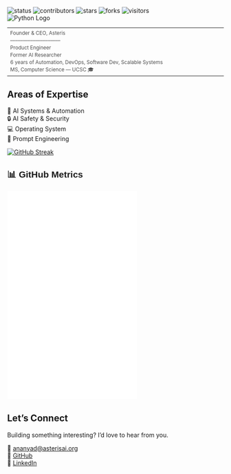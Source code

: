 <p align="left">
  <img src="https://img.shields.io/badge/status-updating-93e9be" alt="status" />
  <img src="https://img.shields.io/badge/contributors-3-C3B1E1" alt="contributors" />
  <img src="https://img.shields.io/badge/stars-0-F4A9C8" alt="stars" />
  <img src="https://img.shields.io/badge/forks-0-A8C0FF" alt="forks" />
  <img src="https://visitor-badge.laobi.icu/badge?page_id=ananyadd.ananyadd&color=EAD7D1" alt="visitors" />
  &nbsp;&nbsp;&nbsp;&nbsp;&nbsp;&nbsp;&nbsp;&nbsp;&nbsp;&nbsp;&nbsp;&nbsp;&nbsp;&nbsp;&nbsp;&nbsp;&nbsp;&nbsp;&nbsp;&nbsp;
  <img src="https://upload.wikimedia.org/wikipedia/commons/c/c3/Python-logo-notext.svg" width="60" alt="Python Logo" />
</p>

</p>

</p>

<table border="0" width="100%">
  <tr>
    <td align="left" valign="top" width="50%">
      <small>
      <span style="color:#4E4E4E">Founder & CEO, Asteris</span><br>
      <span style="color:#4E4E4E">––––––––––––––––––––</span><br>
      <span style="color:#4E4E4E">Product Engineer</span><br>
      <span style="color:#4E4E4E">Former AI Researcher</span><br>
      <span style="color:#4E4E4E">6 years of Automation, DevOps, Software Dev, Scalable Systems</span><br>
      <span style="color:#4E4E4E">MS, Computer Science — UCSC 🎓</span>
      </small>
    </td>
  </tr>
</table>

## Areas of Expertise  

 🤖 AI Systems & Automation  
 🔒 AI Safety & Security  
 💻 Operating System  
 🎯 Prompt Engineering

</small>
</p>

</p>

[![GitHub Streak](https://streak-stats.demolab.com?user=ananyadd&theme=rose)](https://git.io/streak-stats)


<h2 style="font-family: 'Ubuntu', sans-serif;">📊 GitHub Metrics</h2>

<img src="https://raw.githubusercontent.com/ananyadd/ananyadd/main/github-metrics.svg?v=4" width="60%" />


## Let’s Connect  

Building something interesting? I’d love to hear from you.

📧 [ananyad@asterisai.org](mailto:ananyad@asterisai.org)  
🔗 [GitHub](https://github.com/ananyadd)  
💼 [LinkedIn](https://www.linkedin.com/in/ananya-das-a3016059/)





